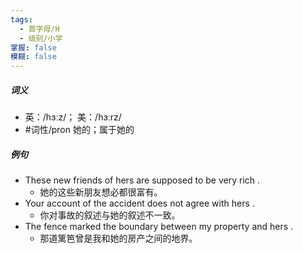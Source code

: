 ```yaml
---
tags:
  - 首字母/H
  - 级别/小学
掌握: false
模糊: false
---
```

##### 词义
- 英：/hɜːz/； 美：/hɜːrz/
- #词性/pron  她的；属于她的
##### 例句
- These new friends of hers are supposed to be very rich .
	- 她的这些新朋友想必都很富有。
- Your account of the accident does not agree with hers .
	- 你对事故的叙述与她的叙述不一致。
- The fence marked the boundary between my property and hers .
	- 那道篱笆曾是我和她的房产之间的地界。
